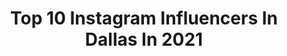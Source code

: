 ---
title: Top 10 Instagram Influencers In Dallas In 2021
description: >-
  Find top Instagram influencers in Dallas in 2021. Most popular hashtags: #ad #greshamjewelry #fentyskin.
platform: Instagram
hits: 2543
text_top: Discover the top-rated Instagram profiles on inBeat.
text_bottom: Our platform holds 2543 Instagram influencers like this in Dallas, United States for you to connect with.
profiles:
  - username: "dallasbrethebody"
    fullname: >-
      DALLAS
    bio: >-
      ＤａｌｌａｓＴｈｅＭｏｄｅｌ 💚BeautifulStorm🌪Influencer https://onlyfans.com/dallasbrethebody
    location: "United States"
    followers: 33787
    engagement: 132
    commentsToLikes: 0.021401
    id: ck6tksquf5c3y0j71zuemh15n
    verified: false
    hashtags: ""
  - username: "samoyed_puppy_dallas"
    fullname: >-
      Dallas
    bio: >-
      My name is Dallas and I only *think* I'm in charge, just like my namesake Captain Arthur Dallas formerly of the USCSS Nostromo
    location: "United States"
    followers: 28982
    engagement: 286
    commentsToLikes: 0.019610
    id: ck9hbbrd9g6k70j784st1yuz6
    verified: false
    hashtags: "#shoobstar, #lonely, #tbt"
  - username: "zblomberg"
    fullname: >-
      Zach Blomberg
    bio: >-
      |Dallas|
    location: "United States"
    followers: 2249
    engagement: 1792
    commentsToLikes: 0.027263
    id: ck5hodesxpd9j0i11gl8e5331
    verified: false
    hashtags: "#blackouttuesday"
  - username: "jayciekathleen"
    fullname: >-
      JAYCIE ⋒⋒⋒ RAINBOW QUEEN
    bio: >-
      ✐ special educator ★ dallas, texas ♡ u of oklahoma grad ⋒ be kind &live colorfully ⌨ jaycie@jayciekathleen.com
    location: "United States"
    followers: 14926
    engagement: 1485
    commentsToLikes: 0.090234
    id: ck5znzg0wpgap0i144tf10w7i
    verified: false
    hashtags: "#ad, #greshamjewelrypartner, #gjmaui, #braceletstacks"
  - username: "jasminemariemitchell"
    fullname: >-
      Jasmine Mitchell
    bio: >-
      📸 Curve + Plus Size Model 💖 Head Ambrassydor for @brassybra 📍Dallas @kimdawsonagency @selectmodellosangeles @selectmodelchicago
    location: "United States"
    followers: 26023
    engagement: 770
    commentsToLikes: 0.084534
    id: ckap0t63irogx0i78nnfrunsf
    verified: false
    hashtags: "#mbibtexturedbeauties, #plussizemodel, #savagexfenty, #plussizeinfluencer"
  - username: "_maarilyn_"
    fullname: >-
      Marilyn
    bio: >-
      dallas tx
    location: "United States"
    followers: 4880
    engagement: 1846
    commentsToLikes: 0.176167
    id: ck8wfz6qhghm50j78msvt3fxi
    verified: false
    hashtags: ""
  - username: "thealondraflores"
    fullname: >-
      A l o n d r a  F l o r e s ♡
    bio: >-
      I like to see my money hanging in my closet. b o o k s , c o f f e e , & p e o p l e Nashville, Tn | Dallas, Tx @alondrafloresphoto
    location: "United States"
    followers: 4163
    engagement: 1883
    commentsToLikes: 0.304295
    id: ck136cxdn5ve60i19ybodojm9
    verified: false
    hashtags: "#lookoftheday, #neutralstyle, #zaraoutfit, #neutralfeed"
  - username: "kirbyisaboss"
    fullname: >-
      Kirby Minnick ✨🌿
    bio: >-
      love to create ✞ love my creator ⇢ speaker, youtuber, traveler, podcaster ⇢ #dallas ✈ ⇢ po box ⬎ 4145 belt line rd. ste 212-394 addison, tx 75001
    location: "United States"
    followers: 68516
    engagement: 663
    commentsToLikes: 0.033023
    id: ck6u2165ap3om0j71r8i8ecqm
    verified: false
    hashtags: "#florida, #foodie, #liveinwonder, #beach"
  - username: "trishmahajan"
    fullname: >-
      Tri$h
    bio: >-
      Dallasss🖤 UT Austin ‘23 Snap: hayitstrish
    location: "United States"
    followers: 3428
    engagement: 2967
    commentsToLikes: 0.098703
    id: ck8wgal1bh0fp0j78851ktixb
    verified: false
    hashtags: "#19"
  - username: "ashleyfaithnewman"
    fullname: >-
      ashley newman
    bio: >-
      19 | dallas tx tiktok | ashleynewman (2.9mil+) snap | ashleychinz u2stay out now <3 vv
    location: "United States"
    followers: 210342
    engagement: 1931
    commentsToLikes: 0.024980
    id: ck134ehhkw1zi0i19gpqyustj
    verified: false
    hashtags: "#blackouttuesday"
---